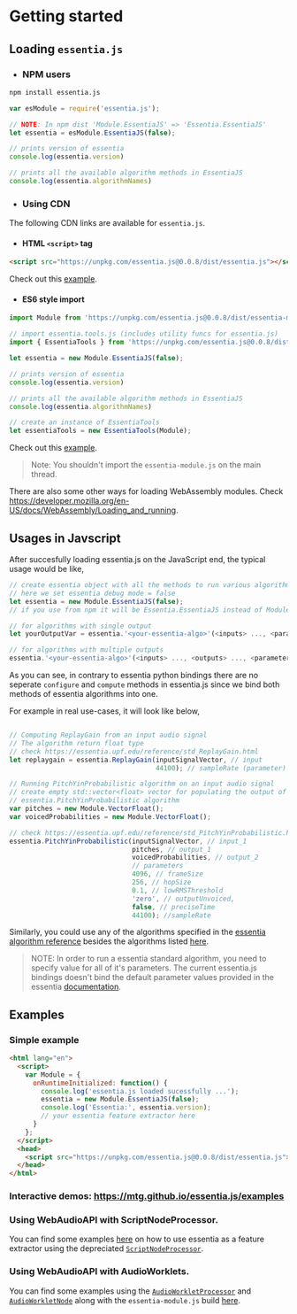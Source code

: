 # Getting started

## Loading `essentia.js`

 - ### NPM users

```bash
npm install essentia.js
```

```javascript
var esModule = require('essentia.js');

// NOTE: In npm dist 'Module.EssentiaJS' => 'Essentia.EssentiaJS'
let essentia = esModule.EssentiaJS(false);

// prints version of essentia
console.log(essentia.version)

// prints all the available algorithm methods in EssentiaJS
console.log(essentia.algorithmNames)
```

- ### Using CDN 

The following CDN links are available for `essentia.js`.
  
  - #### HTML `<script>` tag

  ```html
  <script src="https://unpkg.com/essentia.js@0.0.8/dist/essentia.js"></script>
  ```
  Check out this [example](../examples/script-node-processor/example.html). 


  - #### ES6 style import

  ```javascript
  import Module from 'https://unpkg.com/essentia.js@0.0.8/dist/essentia-module.js';
  
  // import essentia.tools.js (includes utility funcs for essentia.js)
  import { EssentiaTools } from 'https://unpkg.com/essentia.js@0.0.8/dist/essentia.tools.js';

  let essentia = new Module.EssentiaJS(false);

  // prints version of essentia
  console.log(essentia.version)

  // prints all the available algorithm methods in EssentiaJS
  console.log(essentia.algorithmNames)

  // create an instance of EssentiaTools
  let essentiaTools = new EssentiaTools(Module);
  ```
  Check out this [example](../examples/audio-worklets/essentia-worklet-processor.js).

  > Note: You shouldn't import the `essentia-module.js` on the main thread.

  There are also some other ways for loading WebAssembly modules. Check https://developer.mozilla.org/en-US/docs/WebAssembly/Loading_and_running.


## Usages in Javscript

After succesfully loading essentia.js on the JavaScript end, the typical usage would be like,

```javascript
// create essentia object with all the methods to run various algorithms
// here we set essentia debug mode = false
let essentia = new Module.EssentiaJS(false);
// if you use from npm it will be Essentia.EssentiaJS instead of Module.EssentiaJS

// for algorithms with single output
let yourOutputVar = essentia.'<your-essentia-algo>'(<inputs> ..., <parameters> ...);

// for algorithms with multiple outputs
essentia.'<your-essentia-algo>'(<inputs> ..., <outputs> ..., <parameters> ...);
```

As you can see, in contrary to essentia python bindings there are no seperate `configure` and `compute` methods in essentia.js since we bind both methods of essentia algorithms into one.

For example in real use-cases, it will look like below,

```javascript

// Computing ReplayGain from an input audio signal
// The algorithm return float type
// check https://essentia.upf.edu/reference/std_ReplayGain.html
let replaygain = essentia.ReplayGain(inputSignalVector, // input
                                     44100); // sampleRate (parameter)

// Running PitchYinProbabilistic algorithm on an input audio signal
// create empty std::vector<float> vector for populating the output of 
// essentia.PitchYinProbabilistic algorithm
var pitches = new Module.VectorFloat();
var voicedProbabilities = new Module.VectorFloat();

// check https://essentia.upf.edu/reference/std_PitchYinProbabilistic.html
essentia.PitchYinProbabilistic(inputSignalVector, // input_1
                               pitches, // output_1
                               voicedProbabilities, // output_2
                               // parameters
                               4096, // frameSize
                               256, // hopSize
                               0.1, // lowRMSThreshold
                               'zero', // outputUnvoiced,
                               false, // preciseTime
                               44100); //sampleRate
```

Similarly, you could use any of the algorithms specified in the [essentia algorithm reference](https://essentia.upf.edu/algorithms_reference.html) besides the algorithms listed [here](../src/python/excluded_algos.md).


> NOTE: In order to run a essentia standard algorithm, you need to specify value for all of it's parameters. The current essentia.js bindings doesn't bind the default parameter values provided in the essentia [documentation](https://essentia.upf.edu/algorithms_reference.html).


## Examples

### Simple example 

```html
<html lang="en">
  <script>
    var Module = {
      onRuntimeInitialized: function() {
        console.log('essentia.js loaded sucessfully ...');
        essentia = new Module.EssentiaJS(false);
        console.log('Essentia:', essentia.version);
        // your essentia feature extractor here
      }
    };
  </script>
  <head>
    <script src="https://unpkg.com/essentia.js@0.0.8/dist/essentia.js"></script>
  </head>
</html>
```

### Interactive demos: https://mtg.github.io/essentia.js/examples

### Using WebAudioAPI with ScriptNodeProcessor.

You can find some examples [here](https://github.com/MTG/essentia.js/tree/module/examples/script-node-processor) on how to use essentia as a feature extractor using the depreciated [`ScriptNodeProcessor`](https://developer.mozilla.org/en-US/docs/Web/API/ScriptProcessorNode).

### Using WebAudioAPI with AudioWorklets.

You can find some examples using the [`AudioWorkletProcessor`](https://developer.mozilla.org/en-US/docs/Web/API/AudioWorkletProcessor) and [`AudioWorkletNode`](https://developer.mozilla.org/en-US/docs/Web/API/AudioWorkletNode) along with the `essentia-module.js` build [here](https://github.com/MTG/essentia.js/tree/module/examples/audio-worklets).

&nbsp;